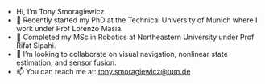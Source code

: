 - Hi, I’m Tony Smoragiewicz
- 🌿 Recently started my PhD at the Technical University of Munich where I work under Prof Lorenzo Masia.
- 🤖 Completed my MSc in Robotics at Northeastern University under Prof Rifat Sipahi.
- 👀 I’m looking to collaborate on visual navigation, nonlinear state estimation, and sensor fusion.
- 📫 You can reach me at: tony.smoragiewicz@tum.de

<!---
Tsmorz/Tsmorz is a ✨ special ✨ repository because its `README.md` (this file) appears on your GitHub profile.
You can click the Preview link to take a look at your changes.
--->
